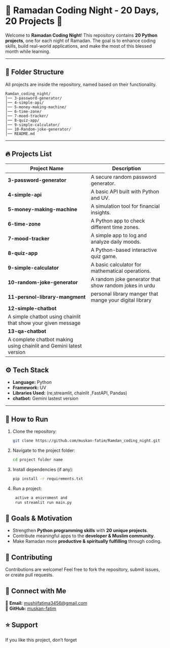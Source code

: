 # 🌙 Ramadan Coding Night - 20 Days, 20 Projects 🚀  

Welcome to **Ramadan Coding Night**! This repository contains **20 Python projects**, one for each night of Ramadan. The goal is to enhance coding skills, build real-world applications, and make the most of this blessed month while learning.  

---

## 📂 Folder Structure  
All projects are inside the repository, named based on their functionality.  

```
Ramdan_coding_night/
│── 3-password-generator/
│── 4-simple-api/
│── 5-money-making-machine/
│── 6-time-zone/
│── 7-mood-tracker/
│── 8-quiz-app/
│── 9-simple-calculator/
│── 10-Random-joke-generator/
│── README.md
```

---

## 🔥 Projects List  

| Project Name                | Description |
|-----------------------------|-------------|
| **3-password-generator**    | A secure random password generator. |
| **4-simple-api**            | A basic API built with Python and UV. |
| **5-money-making-machine**  | A simulation tool for financial insights. |
| **6-time-zone**             | A Python app to check different time zones. |
| **7-mood-tracker**          | A simple app to log and analyze daily moods. |
| **8-quiz-app**              | A Python-based interactive quiz game. |
| **9-simple-calculator**     | A basic calculator for mathematical operations. |
| **10-random-joke-generator** | A random joke generator that show random jokes in urdu |
| **11-persnol-library-mangment** | personal library manger that mange your digital library |
| **12-simple-chatbot** |
A simple chatbot using chainlit that show your given message|
| **13-qa-chatbot** |
A complete chatbot making using chainlit and Gemini latest version|




## ⚙️ Tech Stack  
- **Language:** Python  
- **Framework:** UV
- **Libraries Used:** (re,streamlit, chainlit ,FastAPI, Pandas)  
- **chatbot:** Gemini lastest version 
---

## 🚀 How to Run  
1. Clone the repository:  
   ```sh
   git clone https://github.com/muskan-fatim/Ramdan_coding_night.git
   ```
2. Navigate to the project folder:  
   ```sh
   cd project folder name
   ```
3. Install dependencies (if any):  
   ```sh
   pip install -r requirements.txt
   ```
4. Run a project:  
   ```sh
    active a enivroment and
    run streamlit run main.py
   ```


## 🎯 Goals & Motivation  
- Strengthen **Python programming skills** with **20 unique projects**.  
- Contribute meaningful apps to the **developer & Muslim community**.  
- Make Ramadan more **productive & spiritually fulfilling** through coding.  


## 🤝 Contributing  
Contributions are welcome! Feel free to fork the repository, submit issues, or create pull requests.  


## 📩 Connect with Me  
📧 **Email:** mushiifatima3456@gmail.com  
🐙 **GitHub:** [muskan-fatim](https://github.com/muskan-fatim)  

## ⭐ Support  
If you like this project, don’t forget
